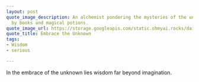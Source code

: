 ```yaml
---
layout: post
quote_image_description: An alchemist pondering the mysteries of the universe, surrounded
  by books and magical potions.
quote_image_url: https://storage.googleapis.com/static.ohmyai.rocks/daily/2023-12-13.jpg
quote_title: Embrace the Unknown
tags:
- Wisdom
- serious

---
```


In the embrace of the unknown lies wisdom far beyond imagination.